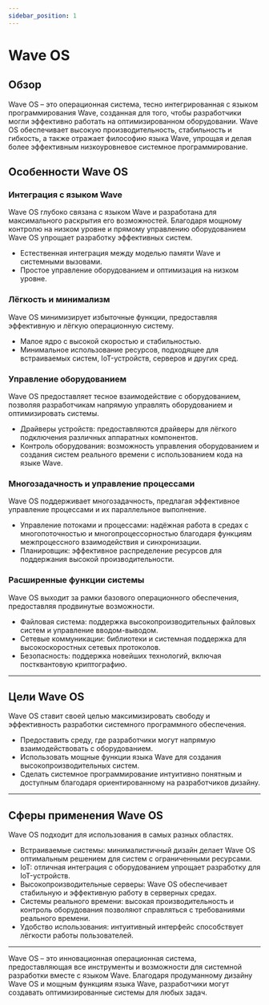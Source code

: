 ```yaml
---
sidebar_position: 1
---
```


# Wave OS

## Обзор
Wave OS – это операционная система, тесно интегрированная с языком программирования Wave, созданная для того, чтобы разработчики могли эффективно работать на оптимизированном оборудовании.
Wave OS обеспечивает высокую производительность, стабильность и гибкость, а также отражает философию языка Wave, упрощая и делая более эффективным низкоуровневое системное программирование.

## Особенности Wave OS
### Интеграция с языком Wave
Wave OS глубоко связана с языком Wave и разработана для максимального раскрытия его возможностей.
Благодаря мощному контролю на низком уровне и прямому управлению оборудованием Wave OS упрощает разработку эффективных систем.

* Естественная интеграция между моделью памяти Wave и системными вызовами.
* Простое управление оборудованием и оптимизация на низком уровне.

### Лёгкость и минимализм
Wave OS минимизирует избыточные функции, предоставляя эффективную и лёгкую операционную систему.

* Малое ядро с высокой скоростью и стабильностью.
* Минимальное использование ресурсов, подходящее для встраиваемых систем, IoT-устройств, серверов и других сред.

### Управление оборудованием
Wave OS предоставляет тесное взаимодействие с оборудованием, позволяя разработчикам напрямую управлять оборудованием и оптимизировать системы.

* Драйверы устройств: предоставляются драйверы для лёгкого подключения различных аппаратных компонентов.
* Контроль оборудования: возможность управления оборудованием и создания систем реального времени с использованием кода на языке Wave.

### Многозадачность и управление процессами
Wave OS поддерживает многозадачность, предлагая эффективное управление процессами и их параллельное выполнение.

* Управление потоками и процессами: надёжная работа в средах с многопоточностью и многопроцессорностью благодаря функциям межпроцессного взаимодействия и синхронизации.
* Планировщик: эффективное распределение ресурсов для поддержания высокой производительности.

### Расширенные функции системы
Wave OS выходит за рамки базового операционного обеспечения, предоставляя продвинутые возможности.

* Файловая система: поддержка высокопроизводительных файловых систем и управление вводом-выводом.
* Сетевые коммуникации: библиотеки и системная поддержка для высокоскоростных сетевых протоколов.
* Безопасность: поддержка новейших технологий, включая постквантовую криптографию.

---

## Цели Wave OS
Wave OS ставит своей целью максимизировать свободу и эффективность разработки системного программного обеспечения.

* Предоставить среду, где разработчики могут напрямую взаимодействовать с оборудованием.
* Использовать мощные функции языка Wave для создания высокопроизводительных систем.
* Сделать системное программирование интуитивно понятным и доступным благодаря ориентированному на разработчиков дизайну.

---

## Сферы применения Wave OS
Wave OS подходит для использования в самых разных областях.

* Встраиваемые системы: минималистичный дизайн делает Wave OS оптимальным решением для систем с ограниченными ресурсами.
* IoT: отличная интеграция с оборудованием упрощает разработку для IoT-устройств.
* Высокопроизводительные серверы: Wave OS обеспечивает стабильную и эффективную работу в серверных средах.
* Системы реального времени: высокая производительность и контроль оборудования позволяют справляться с требованиями реального времени.
* Удобство использования: интуитивный интерфейс способствует лёгкости работы пользователей.

---

Wave OS – это инновационная операционная система, предоставляющая все инструменты и возможности для системной разработки вместе с языком Wave.
Благодаря продуманному дизайну Wave OS и мощным функциям языка Wave, разработчики могут создавать оптимизированные системы для любых задач.
